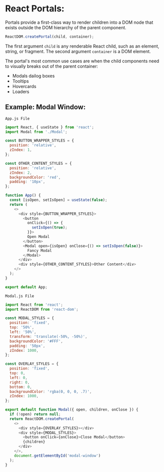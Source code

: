 # **React Portals:**

Portals provide a first-class way to render children into a DOM node that exists outside the DOM hierarchy of the parent component.

```javascript
ReactDOM.createPortal(child, container);
```

The first argument `child` is any renderable React child, such as an element, string, or fragment. The second argument `container` is a DOM element.

The portal's most common use cases are when the child components need to visually breaks out of the parent container:

- Modals dailog boxes
- Tooltips
- Hovercards
- Loaders

## Example: Modal Window:

`App.js File`

```javascript
import React, { useState } from 'react';
import Modal from './Modal';

const BUTTON_WRAPPER_STYLES = {
  position: 'relative',
  zIndex: 1,
};

const OTHER_CONTENT_STYLES = {
  position: 'relative',
  zIndex: 2,
  backgroundColor: 'red',
  padding: '10px',
};

function App() {
  const [isOpen, setIsOpen] = useState(false);
  return (
    <>
      <div style={BUTTON_WRAPPER_STYLES}>
        <button
          onClick={() => {
            setIsOpen(true);
          }}>
          Open Modal
        </button>
        <Modal open={isOpen} onClose={() => setIsOpen(false)}>
          Fancy Modal
        </Modal>
      </div>
      <div style={OTHER_CONTENT_STYLES}>Other Content</div>
    </>
  );
}

export default App;
```

`Modal.js File`

```javascript
import React from 'react';
import ReactDOM from 'react-dom';

const MODAL_STYLES = {
  position: 'fixed',
  top: '50%',
  left: '50%',
  transform: 'translate(-50%, -50%)',
  backgroundColor: '#FFF',
  padding: '50px',
  zIndex: 1000,
};

const OVERLAY_STYLES = {
  position: 'fixed',
  top: 0,
  left: 0,
  right: 0,
  bottom: 0,
  backgroundColor: 'rgba(0, 0, 0, .7)',
  zIndex: 1000,
};

export default function Modal({ open, children, onClose }) {
  if (!open) return null;
  return ReactDOM.createPortal(
    <>
      <div style={OVERLAY_STYLES}></div>
      <div style={MODAL_STYLES}>
        <button onClick={onClose}>Close Modal</button>
        {children}
      </div>
    </>,
    document.getElementById('modal-window')
  );
}
```
